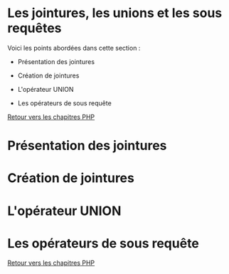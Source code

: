 # Les jointures, les unions et les sous requêtes

Voici les points abordées dans cette section : 

* Présentation des jointures

* Création de jointures

* L'opérateur UNION

* Les opérateurs de sous requête

[Retour vers les chapitres PHP](https://github.com/CalcagnoLoic/aide_memoire/blob/main/R%C3%A9pertoire/sql.md)

# Présentation des jointures

# Création de jointures

# L'opérateur UNION

# Les opérateurs de sous requête

[Retour vers les chapitres PHP](https://github.com/CalcagnoLoic/aide_memoire/blob/main/R%C3%A9pertoire/sql.md)